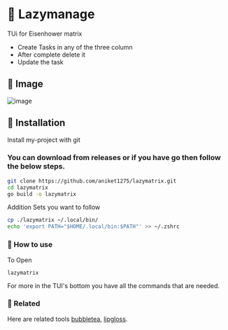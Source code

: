 # 🍪 Lazymanage

TUi for Eisenhower matrix

- Create Tasks in any of the three column
- After complete delete it
- Update the task

## 🎦 Image

![image](https://res.cloudinary.com/dljmvvlte/image/upload/v1752417263/lazymanage_aelssn.png)

## 🍁 Installation

Install my-project with git

### You can download from releases or if you have go then follow the below steps.

```bash
git clone https://github.com/aniket1275/lazymatrix.git
cd lazymatrix
go build -o lazymatrix
```

Addition Sets you want to follow

```bash
cp ./lazymatrix ~/.local/bin/
echo 'export PATH="$HOME/.local/bin:$PATH"' >> ~/.zshrc
```

### 🍔 How to use

To Open

```
lazymatrix
```

For more in the TUI's bottom you have all the commands that are needed.

### 🌸 Related

Here are related tools
[bubbletea](https://github.com/charmbracelet/bubbletea),
[lipgloss](https://github.com/charmbracelet/lipgloss).
